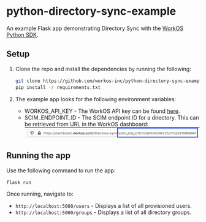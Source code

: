 # python-directory-sync-example
An example Flask app demonstrating Directory Sync with the [WorkOS Python SDK](https://github.com/workos-inc/workos-python).

## Setup
1. Clone the repo and install the dependencies by running the following:
    ```bash
    git clone https://github.com/workos-inc/python-directory-sync-example.git
    pip install -r requirements.txt
    ```

1. The example app looks for the following environment variables:
    - WORKOS_API_KEY - The WorkOS API key can be found [here](https://dashboard.workos.com/api-keys).
    - SCIM_ENDPOINT_ID - The SCIM endpoint ID for a directory. This can be retrieved from URL in the WorkOS dashboard:
    ![](scim_edp_id.png)    

## Running the app
Use the following command to run the app:
```bash
flask run
```

Once running, navigate to:
* `http://localhost:5000/users` - Displays a list of all provisioned users.
* `http://localhost:5000/groups` - Displays a list of all directory groups.
